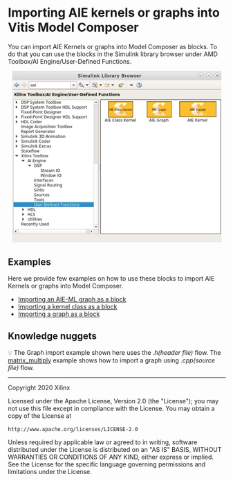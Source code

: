 # Importing AIE kernels or graphs into Vitis Model Composer

You can import AIE Kernels or graphs into Model Composer as blocks. To do that you can use the blocks in the Simulink library browser under AMD Toolbox/AI Engine/User-Defined Functions.

 <p align="center">
  <img width="484" alt="image" src="images/user_defined_functions.PNG">
</p>



## Examples
Here we provide few examples on how to use these blocks to import AIE Kernels or graphs into Model Composer.

- [Importing an AIE-ML graph as a block](AIE_ML_Graph_Import/README.md)
- [Importing a kernel class as a block](AIE_Class_Kernel_FIR/README.md)
- [Importing a graph as a block](AIE_Graph/README.md)

## Knowledge nuggets

:bulb: The Graph import example shown here uses the *.h(header file)* flow. The [matrix_multiply](../DSPlib/matrix_multiply/README.md) example shows how to import a graph using *.cpp(source file)* flow.

--------------
Copyright 2020 Xilinx

Licensed under the Apache License, Version 2.0 (the "License");
you may not use this file except in compliance with the License.
You may obtain a copy of the License at

    http://www.apache.org/licenses/LICENSE-2.0

Unless required by applicable law or agreed to in writing, software
distributed under the License is distributed on an "AS IS" BASIS,
WITHOUT WARRANTIES OR CONDITIONS OF ANY KIND, either express or implied.
See the License for the specific language governing permissions and
limitations under the License.
